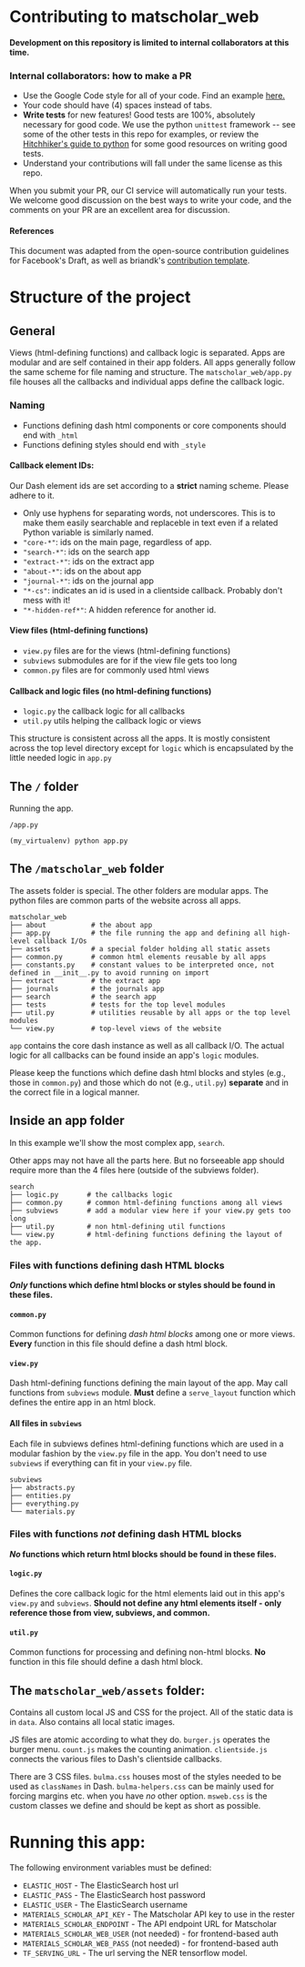 # Contributing to matscholar_web

#### Development on this repository is limited to internal collaborators at this time.

### Internal collaborators: how to make a PR

- Use the Google Code style for all of your code. Find an example [here.](https://sphinxcontrib-napoleon.readthedocs.io/en/latest/example_google.html)
- Your code should have (4) spaces instead of tabs.
- **Write tests** for new features! Good tests are 100%, absolutely necessary for good code. We use the python `unittest` framework -- see some of the other tests in this repo for examples, or review the [Hitchhiker's guide to python](https://docs.python-guide.org/writing/tests/) for some good resources on writing good tests.
- Understand your contributions will fall under the same license as this repo.

When you submit your PR, our CI service will automatically run your tests.
We welcome good discussion on the best ways to write your code, and the comments on your PR are an excellent area for discussion.

#### References
This document was adapted from the open-source contribution guidelines for Facebook's Draft, as well as briandk's [contribution template](https://gist.github.com/briandk/3d2e8b3ec8daf5a27a62).


# Structure of the project

## General
Views (html-defining functions) and callback logic is separated. Apps 
are modular and are self contained in their app folders. All apps generally
follow the same scheme for file naming and structure. The `matscholar_web/app.py`
file houses all the callbacks and individual apps define the callback logic.

### Naming
- Functions defining dash html components or core components should end with `_html`
- Functions defining styles should end with `_style`


#### Callback element IDs:

Our Dash element ids are set according to a **strict** naming scheme. Please adhere to it.

- Only use hyphens for separating words, not underscores. This is to make them easily searchable and replaceble in text even if a related Python variable is similarly named.
- `"core-*"`: ids on the main page, regardless of app.
- `"search-*"`: ids on the search app
- `"extract-*"`: ids on the extract app
- `"about-*"`: ids on the about app
- `"journal-*"`: ids on the journal app
- `"*-cs"`: indicates an id is used in a clientside callback. Probably don't
    mess with it!
- `"*-hidden-ref*"`: A hidden reference for another id.

#### View files (html-defining functions)
- `view.py` files are for the views (html-defining functions)
- `subviews` submodules are for if the view file gets too long
- `common.py` files are for commonly used html views

#### Callback and logic files (no html-defining functions)
- `logic.py` the callback logic for all callbacks
- `util.py` utils helping the callback logic or views

This structure is consistent across all the apps. It is mostly consistent across the top level directory except for `logic` which is encapsulated by the little needed logic in `app.py` 


## The `/` folder

Running the app.
```
/app.py
```
```
(my_virtualenv) python app.py
```

## The `/matscholar_web` folder
The assets folder is special. The other folders are modular apps. 
The python files are common parts of the website across all apps.
```
matscholar_web
├── about           # the about app
├── app.py          # the file running the app and defining all high-level callback I/Os
├── assets          # a special folder holding all static assets
├── common.py       # common html elements reusable by all apps
├── constants.py    # constant values to be interpreted once, not defined in __init__.py to avoid running on import
├── extract         # the extract app
├── journals        # the journals app
├── search          # the search app
├── tests           # tests for the top level modules
├── util.py         # utilities reusable by all apps or the top level modules
└── view.py         # top-level views of the website
```

`app` contains the core dash instance as well as all callback I/O. The actual logic
for all callbacks can be found inside an app's `logic` modules.

Please keep the functions which define dash html blocks and styles 
(e.g., those in `common.py`) and those which do not 
(e.g., `util.py`) **separate** and in the correct file in a logical manner.


## Inside an app folder

In this example we'll show the most complex app, `search`.

Other apps may not have all the parts here. But no forseeable app should
require more than the 4 files here (outside of the subviews folder).

```
search
├── logic.py       # the callbacks logic
├── common.py      # common html-defining functions among all views
├── subviews       # add a modular view here if your view.py gets too long
├── util.py        # non html-defining util functions
└── view.py        # html-defining functions defining the layout of the app. 
```

### Files with functions defining dash HTML blocks
***Only* functions which define html blocks or styles should be found in these files.**

#### `common.py`
Common functions for defining *dash html blocks* among one or more views.
**Every** function in this file should define a dash html block.

#### `view.py`
Dash html-defining functions defining the main layout of the app. May 
call functions from `subviews` module. **Must** define a `serve_layout` 
function which defines the entire app in an html block.

#### All files in `subviews`
Each file in subviews defines html-defining functions which are used
in a modular fashion by the `view.py` file in the app. You don't need
to use `subviews` if everything can fit in your `view.py` file.
```
subviews
├── abstracts.py
├── entities.py
├── everything.py
└── materials.py
```

### Files with functions *not* defining dash HTML blocks
***No* functions which return html blocks should be found in these files.**

#### `logic.py`
Defines the core callback logic for the html elements laid out in this
app's `view.py` and `subviews`. **Should not define any html elements
itself - only reference those from view, subviews, and common.**

#### `util.py`
Common functions for processing and defining non-html blocks. **No**
function in this file should define a dash html block.

## The `matscholar_web/assets` folder:

Contains all custom local JS and CSS for the project. All of the 
static data is in `data`. Also contains all local static images.

JS files are atomic according to what they
do. `burger.js` operates the burger menu. `count.js` makes the counting
animation. `clientside.js` connects the various files to Dash's clientside
callbacks. 

There are 3 CSS files. `bulma.css` houses most of the styles needed
to be used as `classNames` in Dash. `bulma-helpers.css` can be mainly
used for forcing margins etc. when you have *no* other option. 
`msweb.css` is the custom classes we define and should be kept as short
as possible.


# Running this app:
The following environment variables must be defined:

- `ELASTIC_HOST` - The ElasticSearch host url
- `ELASTIC_PASS` - The ElasticSearch host password
- `ELASTIC_USER` - The ElasticSearch username
- `MATERIALS_SCHOLAR_API_KEY` - The Matscholar API key to use in the rester
- `MATERIALS_SCHOLAR_ENDPOINT` - The API endpoint URL for Matscholar
- `MATERIALS_SCHOLAR_WEB_USER` (not needed) - for frontend-based auth
- `MATERIALS_SCHOLAR_WEB_PASS` (not needed) - for frontend-based auth
- `TF_SERVING_URL` - The url serving the NER tensorflow model.